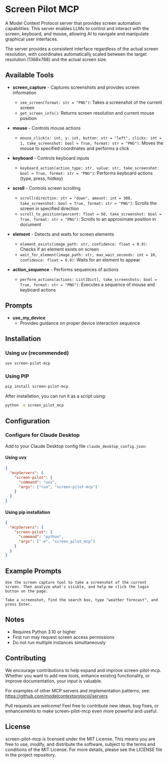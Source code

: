 # Screen Pilot MCP

A Model Context Protocol server that provides screen automation capabilities. This server enables LLMs to control and interact with the screen, keyboard, and mouse, allowing AI to navigate and manipulate graphical user interfaces.

The server provides a consistent interface regardless of the actual screen resolution, with coordinates automatically scaled between the target resolution (1366x768) and the actual screen size.

## Available Tools

- **screen_capture** - Captures screenshots and provides screen information
  - `see_screen(format: str = "PNG")`: Takes a screenshot of the current screen
  - `get_screen_info()`: Returns screen resolution and current mouse position

- **mouse** - Controls mouse actions
  - `mouse_click(x: int, y: int, button: str = "left", clicks: int = 1, take_screenshot: bool = True, format: str = "PNG")`: Moves the mouse to specified coordinates and performs a click

- **keyboard** - Controls keyboard inputs
  - `keyboard_action(action_type: str, value: str, take_screenshot: bool = True, format: str = "PNG")`: Performs keyboard actions (type, press, hotkey)

- **scroll** - Controls screen scrolling
  - `scroll(direction: str = "down", amount: int = 300, take_screenshot: bool = True, format: str = "PNG")`: Scrolls the screen in specified direction
  - `scroll_to_position(percent: float = 50, take_screenshot: bool = True, format: str = "PNG")`: Scrolls to an approximate position in document

- **element** - Detects and waits for screen elements
  - `element_exists(image_path: str, confidence: float = 0.9)`: Checks if an element exists on screen
  - `wait_for_element(image_path: str, max_wait_seconds: int = 10, confidence: float = 0.9)`: Waits for an element to appear

- **action_sequence** - Performs sequences of actions
  - `perform_actions(actions: List[Dict], take_screenshots: bool = True, format: str = "PNG")`: Executes a sequence of mouse and keyboard actions

## Prompts

- **use_my_device**
  - Provides guidance on proper device interaction sequence

## Installation

### Using uv (recommended)

```bash
uvx screen-pilot-mcp
```

### Using PIP

```bash
pip install screen-pilot-mcp
```

After installation, you can run it as a script using:

```bash
python -m screen_pilot_mcp
```

## Configuration

### Configure for Claude Desktop

Add to your Claude Desktop config file `claude_desktop_config.json`:

#### Using uvx

```json
{
  "mcpServers": {
    "screen-pilot": {
      "command": "uvx",
      "args": ["run", "screen-pilot-mcp"]
    }
  }
}
```

#### Using pip installation

```json
{
  "mcpServers": {
    "screen-pilot": {
      "command": "python",
      "args": ["-m", "screen_pilot_mcp"]
    }
  }
}
```

## Example Prompts

```
Use the screen capture tool to take a screenshot of the current screen. Then analyze what's visible, and help me click the login button on the page.
```

```
Take a screenshot, find the search box, type "weather forecast", and press Enter.
```

## Notes

- Requires Python 3.10 or higher
- First run may request screen access permissions
- Do not run multiple instances simultaneously

## Contributing

We encourage contributions to help expand and improve screen-pilot-mcp. Whether you want to add new tools, enhance existing functionality, or improve documentation, your input is valuable.

For examples of other MCP servers and implementation patterns, see: https://github.com/modelcontextprotocol/servers

Pull requests are welcome! Feel free to contribute new ideas, bug fixes, or enhancements to make screen-pilot-mcp even more powerful and useful.

## License

screen-pilot-mcp is licensed under the MIT License. This means you are free to use, modify, and distribute the software, subject to the terms and conditions of the MIT License. For more details, please see the LICENSE file in the project repository. 